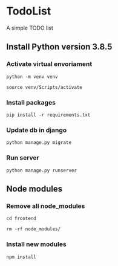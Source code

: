# TodoList
A simple TODO list

## Install Python version 3.8.5

### Activate virtual envoriament
```
python -m venv venv
```
```
source venv/Scripts/activate
```
### Install packages
```
pip install -r requirements.txt
```
### Update db in django
```
python manage.py migrate
```
### Run server
```
python manage.py runserver
```
## Node modules
### Remove all node_modules
```
cd frontend
```
```
rm -rf node_modules/
```
### Install new modules
```
npm install
```
